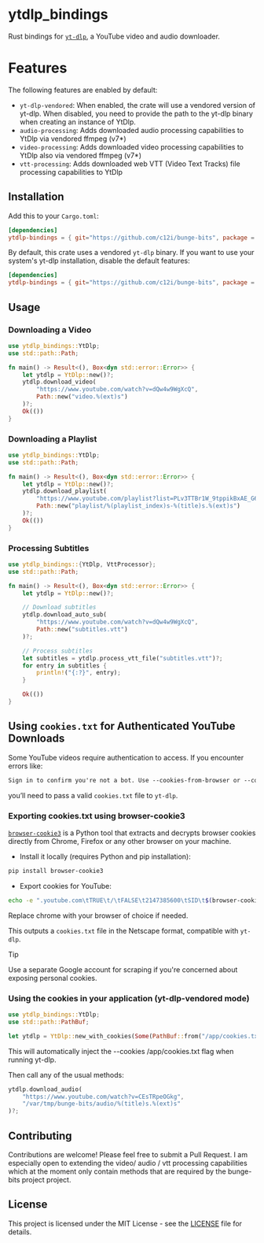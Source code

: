 # ytdlp_bindings

Rust bindings for [`yt-dlp`](https://github.com/yt-dlp/yt-dlp), a YouTube video and audio downloader.

# Features

The following features are enabled by default:

- `yt-dlp-vendored`: When enabled, the crate will use a vendored version of yt-dlp.
  When disabled, you need to provide the path to the yt-dlp binary when creating an instance of YtDlp.
- `audio-processing`: Adds downloaded audio processing capabilities to YtDlp via vendored ffmpeg (v7\*)
- `video-processing`: Adds downloaded video processing capabilities to YtDlp also via vendored ffmpeg (v7\*)
- `vtt-processing`: Adds downloaded web VTT (Video Text Tracks) file processing capabilities to YtDlp

## Installation

Add this to your `Cargo.toml`:

```toml
[dependencies]
ytdlp-bindings = { git="https://github.com/c12i/bunge-bits", package = "ytdlp_bindings" }
```

By default, this crate uses a vendored `yt-dlp` binary. If you want to use your system's yt-dlp installation, disable the default features:

```toml
[dependencies]
ytdlp-bindings = { git="https://github.com/c12i/bunge-bits", package = "ytdlp_bindings", default-features = false }
```

## Usage

### Downloading a Video

```rust
use ytdlp_bindings::YtDlp;
use std::path::Path;

fn main() -> Result<(), Box<dyn std::error::Error>> {
    let ytdlp = YtDlp::new()?;
    ytdlp.download_video(
        "https://www.youtube.com/watch?v=dQw4w9WgXcQ",
        Path::new("video.%(ext)s")
    )?;
    Ok(())
}
```

### Downloading a Playlist

```rust
use ytdlp_bindings::YtDlp;
use std::path::Path;

fn main() -> Result<(), Box<dyn std::error::Error>> {
    let ytdlp = YtDlp::new()?;
    ytdlp.download_playlist(
        "https://www.youtube.com/playlist?list=PLv3TTBr1W_9tppikBxAE_G6qjWdBljBHJ",
        Path::new("playlist/%(playlist_index)s-%(title)s.%(ext)s")
    )?;
    Ok(())
}
```

### Processing Subtitles

```rust
use ytdlp_bindings::{YtDlp, VttProcessor};
use std::path::Path;

fn main() -> Result<(), Box<dyn std::error::Error>> {
    let ytdlp = YtDlp::new()?;

    // Download subtitles
    ytdlp.download_auto_sub(
        "https://www.youtube.com/watch?v=dQw4w9WgXcQ",
        Path::new("subtitles.vtt")
    )?;

    // Process subtitles
    let subtitles = ytdlp.process_vtt_file("subtitles.vtt")?;
    for entry in subtitles {
        println!("{:?}", entry);
    }

    Ok(())
}
```

## Using `cookies.txt` for Authenticated YouTube Downloads

Some YouTube videos require authentication to access. If you encounter errors like:

```txt
Sign in to confirm you're not a bot. Use --cookies-from-browser or --cookies...
```

you’ll need to pass a valid `cookies.txt` file to `yt-dlp`.

### Exporting cookies.txt using browser-cookie3

[`browser-cookie3`](https://github.com/borisbabic/browser_cookie3) is a Python tool that extracts and decrypts browser cookies directly from Chrome, Firefox or any other browser on your machine.

- Install it locally (requires Python and pip installation):

```bash
pip install browser-cookie3
```

- Export cookies for YouTube:

```bash
echo -e ".youtube.com\tTRUE\t/\tFALSE\t2147385600\tSID\t$(browser-cookie --chrome youtube.com SID)" > cookies.txt
```

Replace chrome with your browser of choice if needed.

This outputs a `cookies.txt` file in the Netscape format, compatible with `yt-dlp`.

> [!TIP]
> Use a separate Google account for scraping if you're concerned about exposing personal cookies.

### Using the cookies in your application (yt-dlp-vendored mode)

```rust
use ytdlp_bindings::YtDlp;
use std::path::PathBuf;

let ytdlp = YtDlp::new_with_cookies(Some(PathBuf::from("/app/cookies.txt")))?;
```

This will automatically inject the --cookies /app/cookies.txt flag when running yt-dlp.

Then call any of the usual methods:

```rust
ytdlp.download_audio(
    "https://www.youtube.com/watch?v=CEsTRpeOGkg",
    "/var/tmp/bunge-bits/audio/%(title)s.%(ext)s"
)?;
```

## Contributing

Contributions are welcome! Please feel free to submit a Pull Request.
I am especially open to extending the video/ audio / vtt processing capabilities which at the moment only contain methods that are required by the bunge-bits project project.

## License

This project is licensed under the MIT License - see the [LICENSE](../../LICENSE) file for details.
